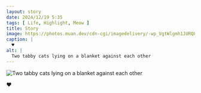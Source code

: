 ```yaml
---
layout: story
date: 2024/12/19 5:35
tags: [ Life, Highlight, Meow ]
title: Story
image: https://photos.muan.dev/cdn-cgi/imagedelivery/-wp_VgtWlgmh1JURQ8t1mg/c9c66437-e2ed-4250-b819-39efc6943700/public
caption: |
  ♥︎
alt: |
  Two tabby cats lying on a blanket against each other
---
```



![Two tabby cats lying on a blanket against each other](https://photos.muan.dev/cdn-cgi/imagedelivery/-wp_VgtWlgmh1JURQ8t1mg/c9c66437-e2ed-4250-b819-39efc6943700/public)

♥︎
